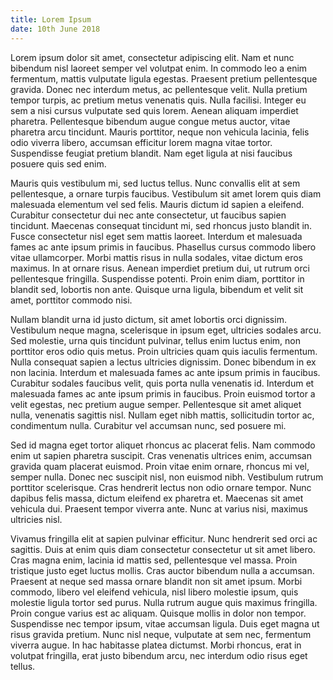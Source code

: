 ```yaml
---
title: Lorem Ipsum
date: 10th June 2018
---
```

Lorem ipsum dolor sit amet, consectetur adipiscing elit. Nam et nunc bibendum nisl laoreet semper vel volutpat enim. In commodo leo a enim fermentum, mattis vulputate ligula egestas. Praesent pretium pellentesque gravida. Donec nec interdum metus, ac pellentesque velit. Nulla pretium tempor turpis, ac pretium metus venenatis quis. Nulla facilisi. Integer eu sem a nisi cursus vulputate sed quis lorem. Aenean aliquam imperdiet pharetra. Pellentesque bibendum augue congue metus auctor, vitae pharetra arcu tincidunt. Mauris porttitor, neque non vehicula lacinia, felis odio viverra libero, accumsan efficitur lorem magna vitae tortor. Suspendisse feugiat pretium blandit. Nam eget ligula at nisi faucibus posuere quis sed enim.

Mauris quis vestibulum mi, sed luctus tellus. Nunc convallis elit at sem pellentesque, a ornare turpis faucibus. Vestibulum sit amet lorem quis diam malesuada elementum vel sed felis. Mauris dictum id sapien a eleifend. Curabitur consectetur dui nec ante consectetur, ut faucibus sapien tincidunt. Maecenas consequat tincidunt mi, sed rhoncus justo blandit in. Fusce consectetur nisl eget sem mattis laoreet. Interdum et malesuada fames ac ante ipsum primis in faucibus. Phasellus cursus commodo libero vitae ullamcorper. Morbi mattis risus in nulla sodales, vitae dictum eros maximus. In at ornare risus. Aenean imperdiet pretium dui, ut rutrum orci pellentesque fringilla. Suspendisse potenti. Proin enim diam, porttitor in blandit sed, lobortis non ante. Quisque urna ligula, bibendum et velit sit amet, porttitor commodo nisi.

Nullam blandit urna id justo dictum, sit amet lobortis orci dignissim. Vestibulum neque magna, scelerisque in ipsum eget, ultricies sodales arcu. Sed molestie, urna quis tincidunt pulvinar, tellus enim luctus enim, non porttitor eros odio quis metus. Proin ultricies quam quis iaculis fermentum. Nulla consequat sapien a lectus ultricies dignissim. Donec bibendum in ex non lacinia. Interdum et malesuada fames ac ante ipsum primis in faucibus. Curabitur sodales faucibus velit, quis porta nulla venenatis id. Interdum et malesuada fames ac ante ipsum primis in faucibus. Proin euismod tortor a velit egestas, nec pretium augue semper. Pellentesque sit amet aliquet nulla, venenatis sagittis nisl. Nullam eget nibh mattis, sollicitudin tortor ac, condimentum nulla. Curabitur vel accumsan nunc, sed posuere mi.

Sed id magna eget tortor aliquet rhoncus ac placerat felis. Nam commodo enim ut sapien pharetra suscipit. Cras venenatis ultrices enim, accumsan gravida quam placerat euismod. Proin vitae enim ornare, rhoncus mi vel, semper nulla. Donec nec suscipit nisl, non euismod nibh. Vestibulum rutrum porttitor scelerisque. Cras hendrerit lectus non odio ornare tempor. Nunc dapibus felis massa, dictum eleifend ex pharetra et. Maecenas sit amet vehicula dui. Praesent tempor viverra ante. Nunc at varius nisi, maximus ultricies nisl.

Vivamus fringilla elit at sapien pulvinar efficitur. Nunc hendrerit sed orci ac sagittis. Duis at enim quis diam consectetur consectetur ut sit amet libero. Cras magna enim, lacinia id mattis sed, pellentesque vel massa. Proin tristique justo eget luctus mollis. Cras auctor bibendum nulla a accumsan. Praesent at neque sed massa ornare blandit non sit amet ipsum. Morbi commodo, libero vel eleifend vehicula, nisl libero molestie ipsum, quis molestie ligula tortor sed purus. Nulla rutrum augue quis maximus fringilla. Proin congue varius est ac aliquam. Quisque mollis in dolor non tempor. Suspendisse nec tempor ipsum, vitae accumsan ligula. Duis eget magna ut risus gravida pretium. Nunc nisl neque, vulputate at sem nec, fermentum viverra augue. In hac habitasse platea dictumst. Morbi rhoncus, erat in volutpat fringilla, erat justo bibendum arcu, nec interdum odio risus eget tellus.